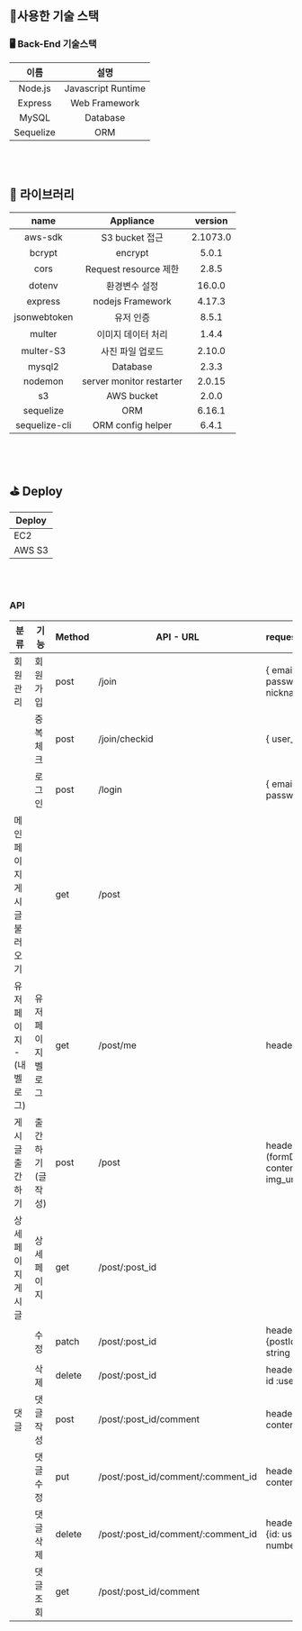 

## 🔨사용한 기술 스택


### 🖥 Back-End 기술스택

|   이름   |        설명        |
| :------: | :----------------: |
| Node.js  | Javascript Runtime |
| Express  |   Web Framework    |
|  MySQL|      Database      |
|Sequelize|ORM


<br><br>

## 📒 라이브러리

|        name        |       Appliance       | version  |
| :----------------: | :-------------------: | :------: |
|      aws-sdk       |        S3 bucket 접근        | 2.1073.0 |
|   bcrypt    |   encrypt    |  5.0.1   |
|        cors        | Request resource 제한 |  2.8.5   |
|       dotenv       |     환경변수 설정     |  16.0.0  |
|express|nodejs Framework|4.17.3
|  jsonwebtoken   |  유저 인증   |  8.5.1   |
|       multer       |  이미지 데이터 처리   |  1.4.4   |
|     multer-S3      |   사진 파일 업로드    |  2.10.0  |
|mysql2|Database|2.3.3
| nodemon|     server monitor restarter       |  2.0.15   |
|  s3   |   AWS bucket   |  2.0.0  |
|sequelize|ORM|6.16.1
|sequelize-cli|ORM config helper| 6.4.1


<br><br>

## :golf: Deploy

|Deploy|
|-|
| EC2   |   
| AWS S3|


<br><br>



### API
| 분류                     | 기능              | Method | API - URL                          | request(client=>server)                                                          | response(server=>client)                                                                  |
| -------------------------- | ----------------- | ------ | ---------------------------------- | -------------------------------------------------------------------------------- | ----------------------------------------------------------------------------------------- |
| 회원관리                   | 회원가입          | post   | /join                              | { email:string, password: string, nickname: string }                             | {{msg : ‘회원가입 완료!’})                                                                |
|                            | 중복체크          | post   | /join/checkid                      | { user_id: string, }                                                             |                                                                                           |
|                            | 로그인            | post   | /login                             | { email:abc@abc.com password: string }                                           | 성공시:{{msg : “로그인성공””}}, {{token : string}} 실패시: {{msg: “로그인 실패했습니다”}} |
| 메인페이지 게시글 불러오기 |                   | get    | /post                              |                                                                                  | {{post: img,title,content,createdAt,comments,nickname}}                                   |
| 유저페이지 -(내 벨로그)    | 유저페이지 벨로그 | get    | /post/me                           | headers{token},                                                                  | {posts}                                                                                   |
| 게시글 출간하기            | 출간하기(글작성)  | post   | /post                              | headers:{token} body (formData){ title: string content: string img_url(string) } | { msg : ‘작성완료!’ }                                                                     |
| 상세페이지 게시글          | 상세페이지        | get    | /post/:post_id                     |                                                                                  | {posts : title,nickname,createdAt,img,content,, comments}                                 |
|                            | 수정              | patch  | /post/:post_id                     | headers:{token} body: {postId: string, title: string content: string }           | { msg : ‘수정완료!’ postid에 맞는 수정된데이터 객체 }                                     |
|                            | 삭제              | delete | /post/:post_id                     | header:{token},body: { id :user_id: number }                                     | { msg : ‘삭제완료!’ }                                                                     |
| 댓글                       | 댓글작성          | post   | /post/:post_id/comment             | header:{token},body: { content:string }                                          | { msg: ‘작성완료!’ }                                                                      |
|                            | 댓글수정          | put    | /post/:post_id/comment/:comment_id | header:{token},body: { content:string}                                           | { msg:’수정완료!’, comment }                                                              |
|                            | 댓글삭제          | delete | /post/:post_id/comment/:comment_id | header: {token}, body: {id: user_id : number(INT) }                              | { msg : ‘삭제완료!’ }                                                                     |
|                            | 댓글조회          | get    | /post/:post_id/comment             |                                                                                  | { comments, }                                                                                      |                                                                   